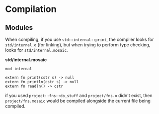 # Compilation

## Modules
When compiling, if you use `std::internal::print`,
the compiler looks for `std/internal.o` (for linking),
but when trying to perform type checking, looks for `std/internal.mosaic`.

**std/internal.mosaic**
```
mod internal

extern fn print(cstr s) -> null
extern fn println(cstr s) -> null
extern fn readln() -> cstr
```

if you used `project::fns::do_stuff` and `project/fns.o` didn't exist,
then `project/fns.mosaic` would be compiled alongside the current file being compiled.